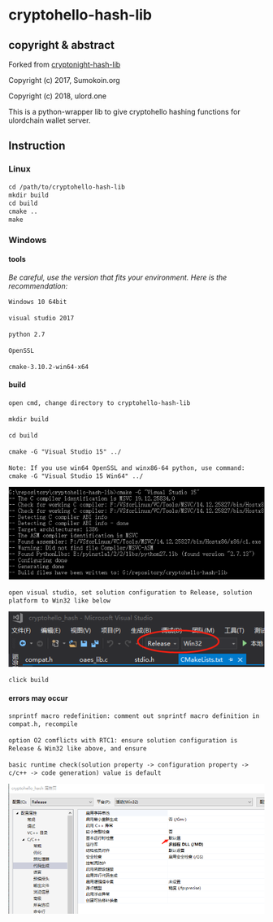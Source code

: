 # cryptohello-hash-lib

## copyright & abstract

Forked from [cryptonight-hash-lib](https://github.com/sumoprojects/cryptonight-hash-lib.git)

Copyright (c) 2017, Sumokoin.org

Copyright (c) 2018, ulord.one

This is a python-wrapper lib to give cryptohello hashing functions for ulordchain wallet server.

## Instruction

### Linux

	cd /path/to/cryptohello-hash-lib
	mkdir build
	cd build
	cmake ..
	make

### Windows

#### tools
_Be careful, use the version that fits your environment. Here is the recommendation:_

	Windows 10 64bit
	
	visual studio 2017
	
	python 2.7

	OpenSSL
	
	cmake-3.10.2-win64-x64
	
#### build

	open cmd, change directory to cryptohello-hash-lib

	mkdir build

	cd build
	
	cmake -G "Visual Studio 15" ../

	Note: If you use win64 OpenSSL and winx86-64 python, use command: cmake -G "Visual Studio 15 Win64" ../
	
![](https://github.com/UlordChain/cryptohello-hash-lib/blob/master/img/i1.png?raw=true)
	
	open visual studio, set solution configuration to Release, solution platform to Win32 like below
	
![](https://github.com/UlordChain/cryptohello-hash-lib/blob/master/img/i3.png?raw=true)
	
	click build
	
	
#### errors may occur

	snprintf macro redefinition: comment out snprintf macro definition in compat.h, recompile
	
	option O2 comflicts with RTC1: ensure solution configuration is Release & Win32 like above, and ensure
	
	basic runtime check(solution property -> configuration property -> c/c++ -> code generation) value is default
	
![](https://github.com/UlordChain/cryptohello-hash-lib/blob/master/img/i2.png?raw=true)
